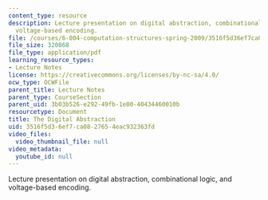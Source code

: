 ```yaml
---
content_type: resource
description: Lecture presentation on digital abstraction, combinational logic, and
  voltage-based encoding.
file: /courses/6-004-computation-structures-spring-2009/3516f5d36ef7ca0827654eac932363fd_MIT6_004s09_lec02.pdf
file_size: 320868
file_type: application/pdf
learning_resource_types:
- Lecture Notes
license: https://creativecommons.org/licenses/by-nc-sa/4.0/
ocw_type: OCWFile
parent_title: Lecture Notes
parent_type: CourseSection
parent_uid: 3b03b526-e292-49fb-1e00-40434460010b
resourcetype: Document
title: The Digital Abstraction
uid: 3516f5d3-6ef7-ca08-2765-4eac932363fd
video_files:
  video_thumbnail_file: null
video_metadata:
  youtube_id: null
---
```

Lecture presentation on digital abstraction, combinational logic, and voltage-based encoding.